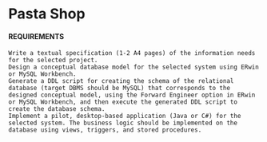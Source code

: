 <h1>Pasta Shop</h1>
<h4>REQUIREMENTS</h4>

    Write a textual specification (1-2 A4 pages) of the information needs for the selected project.
    Design a conceptual database model for the selected system using ERwin or MySQL Workbench.
    Generate a DDL script for creating the schema of the relational database (target DBMS should be MySQL) that corresponds to the designed conceptual model, using the Forward Engineer option in ERwin or MySQL Workbench, and then execute the generated DDL script to create the database schema.
    Implement a pilot, desktop-based application (Java or C#) for the selected system. The business logic should be implemented on the database using views, triggers, and stored procedures.
